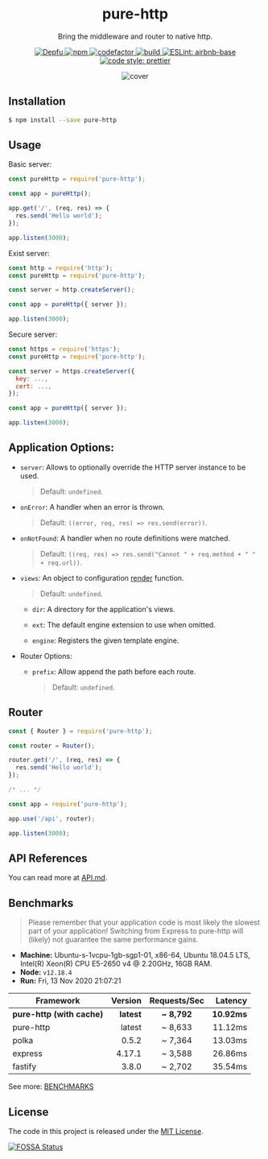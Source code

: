<h1 align='center'>pure-http</h1>

<p align='center'>Bring the middleware and router to native http.</p>

<p align='center'>
  <a href='https://depfu.com/github/htdangkhoa/pure-http?project_id=17737'>
    <img src='https://badges.depfu.com/badges/22cfff5ebd5901cb72e115e69767cad5/count.svg' alt='Depfu' />
  </a>

  <a href='https://www.npmjs.com/package/pure-http'>
    <img src='https://img.shields.io/npm/v/pure-http' alt='npm' />
  </a>

  <a href="https://www.codefactor.io/repository/github/htdangkhoa/pure-http">
    <img src="https://www.codefactor.io/repository/github/htdangkhoa/pure-http/badge" alt="codefactor" />
  </a>

  <a href='https://travis-ci.org/github/htdangkhoa/pure-http'>
    <img src='https://travis-ci.com/htdangkhoa/pure-http.svg?branch=master' alt='build' />
  </a>

  <a href='https://github.com/airbnb/javascript/tree/master/packages/eslint-config-airbnb-base'>
    <img src='https://img.shields.io/badge/eslint-airbnb-4B32C3.svg' alt='ESLint: airbnb-base' />
  </a>

  <a href='https://github.com/prettier/prettier'>
    <img src='https://img.shields.io/badge/code_style-prettier-ff69b4.svg' alt='code style: prettier' />
  </a>
</p>

<div align='center'>
  <img src='./art/cover.jpeg' alt='cover' />
</div>

## Installation

```bash
$ npm install --save pure-http
```

## Usage

Basic server:

```js
const pureHttp = require('pure-http');

const app = pureHttp();

app.get('/', (req, res) => {
  res.send('Hello world');
});

app.listen(3000);
```

Exist server:

```js
const http = require('http');
const pureHttp = require('pure-http');

const server = http.createServer();

const app = pureHttp({ server });

app.listen(3000);
```

Secure server:

```js
const https = require('https');
const pureHttp = require('pure-http');

const server = https.createServer({
  key: ...,
  cert: ...,
});

const app = pureHttp({ server });

app.listen(3000);
```

## Application Options:

- `server`: Allows to optionally override the HTTP server instance to be used.

  > Default: `undefined`.

- `onError`: A handler when an error is thrown.

  > Default: `((error, req, res) => res.send(error))`.

- `onNotFound`: A handler when no route definitions were matched.

  > Default: `((req, res) => res.send("Cannot " + req.method + " " + req.url))`.

- `views`: An object to configuration [render](./API.md#resrenderview--options--callback) function.

  > Default: `undefined`.

  - `dir`: A directory for the application's views.

  - `ext`: The default engine extension to use when omitted.

  - `engine`: Registers the given template engine.

- Router Options:

  - `prefix`: Allow append the path before each route.

    > Default: `undefined`.

## Router

```js
const { Router } = require('pure-http');

const router = Router();

router.get('/', (req, res) => {
  res.send('Hello world');
});

/* ... */

const app = require('pure-http');

app.use('/api', router);

app.listen(3000);
```

## API References

You can read more at [API.md](./API.md).

## Benchmarks

> Please remember that your application code is most likely the slowest part of your application!
> Switching from Express to pure-http will (likely) not guarantee the same performance gains.

- **Machine:** Ubuntu-s-1vcpu-1gb-sgp1-01, x86-64, Ubuntu 18.04.5 LTS, Intel(R) Xeon(R) CPU E5-2650 v4 @ 2.20GHz, 16GB RAM.
- **Node:** `v12.18.4`
- **Run:** Fri, 13 Nov 2020 21:07:21

| Framework                  |    Version | Requests/Sec |     Latency |
| -------------------------- | ---------: | :----------: | ----------: |
| **pure-http (with cache)** | **latest** | **\~ 8,792** | **10.92ms** |
| pure-http                  |     latest |   ~ 8,633    |     11.12ms |
| polka                      |      0.5.2 |   ~ 7,364    |     13.03ms |
| express                    |     4.17.1 |   ~ 3,588    |     26.86ms |
| fastify                    |      3.8.0 |   ~ 2,702    |     35.54ms |

See more: [BENCHMARKS](./bench)

## License

The code in this project is released under the [MIT License](./LICENSE).

[![FOSSA Status](https://app.fossa.com/api/projects/git%2Bgithub.com%2Fhtdangkhoa%2Fpure-http.svg?type=large)](https://app.fossa.com/projects/git%2Bgithub.com%2Fhtdangkhoa%2Fpure-http?ref=badge_large)

